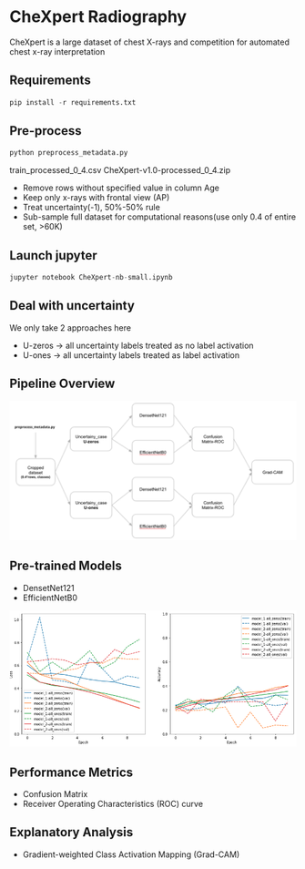 # CheXpert Radiography
 CheXpert is a large dataset of chest X-rays and competition for automated chest x-ray interpretation


## Requirements

```python
pip install -r requirements.txt
```

## Pre-process
``` python 
python preprocess_metadata.py
```
train_processed_0_4.csv
CheXpert-v1.0-processed_0_4.zip


* Remove rows without specified value in column Age
* Keep only x-rays with frontal view (AP)
* Treat uncertainty(-1), 50%-50% rule
* Sub-sample full dataset for computational reasons(use only 0.4 of entire set, >60K)


## Launch jupyter
```python
jupyter notebook CheXpert-nb-small.ipynb
```
## Deal with uncertainty

We only take 2 approaches here

* U-zeros -> all uncertainty labels treated as no label activation
* U-ones -> all uncertainty labels treated as label activation

## Pipeline Overview
![Alt text](images/pipeline.png?raw=true "Pipeline")

## Pre-trained Models

* DensetNet121
* EfficientNetB0

![Alt text](images/training_history.png?raw=true "Training History(10 epochs")

## Performance Metrics

* Confusion Matrix
* Receiver Operating Characteristics (ROC) curve

## Explanatory Analysis

* Gradient-weighted Class Activation Mapping (Grad-CAM)

